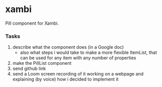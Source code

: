 # xambi

Pill component for Xambi.


### Tasks

1. describe what the component does (in a Google doc)
    - also what steps i would take to make a more flexible ItemList, that can be used for any item with any number of properties
2. make the PillList component
3. send github link
4. send a Loom screen recording of it working on a webpage and explaining (by voice) how i decided to implement it
